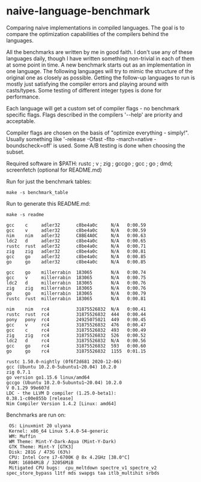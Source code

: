 # naive-language-benchmark

Comparing naive implementations in compiled languages. The goal is to compare the optimization capabilities of the compilers behind the languages.

All the benchmarks are written by me in good faith. I don't use any of these languages daily, though I have written something non-trivial in each of them at some point in time.
A new benchmark starts out as an implementation in one language. The following languages will try to mimic the structure of the original one as closely as possible. Getting the follow-up languages to run is mostly just satisfying the compiler errors and playing around with casts/types. Some testing of different integer types is done for performance.

Each language will get a custom set of compiler flags - no benchmark specific flags. Flags described in the compilers '--help' are priority and acceptable.

Compiler flags are chosen on the basis of "optimize everything - simply!". Usually something like '-release -Ofast -flto -march=native -boundscheck=off' is used. Some A/B testing is done when choosing the subset.

Required software in $PATH: rustc ; v ; zig ; gccgo ; gcc ; go ; dmd; screenfetch (optional for README.md)

Run for just the benchmark tables:
```
make -s benchmark_table
```

Run to generate this README.md:
```
make -s readme
```

```
gcc    c     adler32      c8be4a0c     N/A   0:00.59
gcc    v     adler32      c8be4a0c     N/A   0:00.59
nim    nim   adler32      C8BE4A0C     N/A   0:00.63
ldc2   d     adler32      c8be4a0c     N/A   0:00.65
rustc  rust  adler32      c8be4a0c     N/A   0:00.71
zig    zig   adler32      c8be4a0c     N/A   0:00.81
gcc    go    adler32      c8be4a0c     N/A   0:00.85
go     go    adler32      c8be4a0c     N/A   0:00.85

gcc    go    millerrabin  183065       N/A   0:00.74
gcc    v     millerrabin  183065       N/A   0:00.75
ldc2   d     millerrabin  183065       N/A   0:00.76
zig    zig   millerrabin  183065       N/A   0:00.76
go     go    millerrabin  183065       N/A   0:00.79
rustc  rust  millerrabin  183065       N/A   0:00.81

nim    nim   rc4          31875526832  N/A   0:00.41
rustc  rust  rc4          31875526832  444   0:00.44
pony   pony  rc4          24925075021  449   0:00.45
gcc    v     rc4          31875526832  476   0:00.47
gcc    c     rc4          31875526832  493   0:00.49
zig    zig   rc4          31875526832  526   0:00.52
ldc2   d     rc4          31875526832  N/A   0:00.56
gcc    go    rc4          31875526832  593   0:00.60
go     go    rc4          31875526832  1155  0:01.15
```
```
rustc 1.50.0-nightly (0f6f2d681 2020-12-06)
gcc (Ubuntu 10.2.0-5ubuntu1~20.04) 10.2.0
zig 0.7.1
go version go1.15.6 linux/amd64
gccgo (Ubuntu 10.2.0-5ubuntu1~20.04) 10.2.0
V 0.1.29 99e607d
LDC - the LLVM D compiler (1.25.0-beta1):
0.38.1-c00e855b [release]
Nim Compiler Version 1.4.2 [Linux: amd64]
```
Benchmarks are run on:
```
 OS: Linuxmint 20 ulyana
 Kernel: x86_64 Linux 5.4.0-54-generic
 WM: Muffin
 WM Theme: Mint-Y-Dark-Aqua (Mint-Y-Dark)
 GTK Theme: Mint-Y [GTK3]
 Disk: 281G / 473G (63%)
 CPU: Intel Core i7-6700K @ 8x 4.2GHz [38.0°C]
 RAM: 16804MiB / 32056MiB
 Mitigated CPU bugs:  cpu_meltdown spectre_v1 spectre_v2 spec_store_bypass l1tf mds swapgs taa itlb_multihit srbds
```
